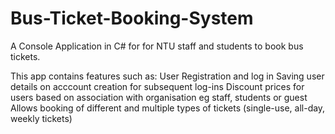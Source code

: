 # Bus-Ticket-Booking-System
A Console Application in C# for for NTU staff and students to book bus tickets.

This app contains features such as:
User Registration and log in
Saving user details on acccount creation for subsequent log-ins
Discount prices for users based on association with organisation eg staff, students or guest
Allows booking of different and multiple types of tickets (single-use, all-day, weekly tickets)
